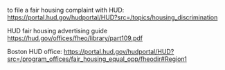 
to file a fair housing complaint with HUD:
https://portal.hud.gov/hudportal/HUD?src=/topics/housing_discrimination

HUD fair housing advertising guide
https://hud.gov/offices/fheo/library/part109.pdf

Boston HUD office:
https://portal.hud.gov/hudportal/HUD?src=/program_offices/fair_housing_equal_opp/fheodir#Region1